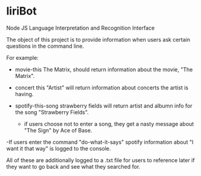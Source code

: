 # liriBot
Node JS Language Interpretation and Recognition Interface

The object of this project is to provide information when users ask certain questions in the command line.

For example:
 - movie-this The Matrix, should return information about the movie, "The Matrix".
 
 - concert this "Artist" will return information about concerts the artist is having.
 
 - spotify-this-song strawberry fields will return artist and albumn info for the song "Strawberry Fields".
 
   - if users choose not to enter a song, they get a nasty message about "The Sign" by Ace of Base.
   
 -If users enter the command "do-what-it-says" spotify information about "I want it that way" is logged to the console.
 
 All of these are additionally logged to a .txt file for users to reference later if they want to go back and see what they searched for.
